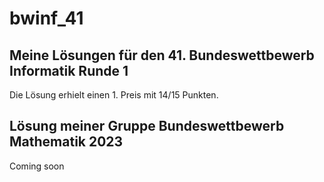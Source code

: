 # bwinf_41
## Meine Lösungen für den 41. Bundeswettbewerb Informatik Runde 1

Die Lösung erhielt einen 1. Preis mit 14/15 Punkten.



## Lösung meiner Gruppe Bundeswettbewerb Mathematik 2023

Coming soon
